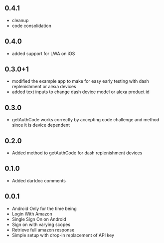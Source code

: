 ## 0.4.1

- cleanup
- code consolidation

## 0.4.0

- added support for LWA on iOS

## 0.3.0+1

- modified the example app to make for easy early testing with dash replenishment or alexa devices
- added text inputs to change dash device model or alexa product id

## 0.3.0

- getAuthCode works correctly by accepting code challenge and method since it is device dependent

## 0.2.0

- Added method to getAuthCode for dash replenishment devices

## 0.1.0

- Added dartdoc comments

## 0.0.1

- Android Only for the time being
- Login With Amazon
- Single Sign On on Android
- Sign on with varying scopes
- Retrieve full amazon response
- Simple setup with drop-in replacement of API key
